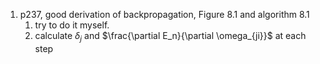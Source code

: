 1. p237, good derivation of backpropagation, Figure 8.1 and algorithm 8.1
	1. try to do it myself. 
	2. calculate $\delta_j$ and $\frac{\partial E_n}{\partial \omega_{ji}}$ at each step